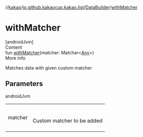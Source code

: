 //[kakao](../../../index.md)/[io.github.kakaocup.kakao.list](../index.md)/[DataBuilder](index.md)/[withMatcher](with-matcher.md)



# withMatcher  
[androidJvm]  
Content  
fun [withMatcher](with-matcher.md)(matcher: Matcher<[Any](https://kotlinlang.org/api/latest/jvm/stdlib/kotlin/-any/index.html)>)  
More info  


Matches data with given custom matcher



## Parameters  
  
androidJvm  
  
| | |
|---|---|
| <a name="io.github.kakaocup.kakao.list/DataBuilder/withMatcher/#org.hamcrest.Matcher[kotlin.Any]/PointingToDeclaration/"></a>matcher| <a name="io.github.kakaocup.kakao.list/DataBuilder/withMatcher/#org.hamcrest.Matcher[kotlin.Any]/PointingToDeclaration/"></a><br><br>Custom matcher to be added<br><br>|
  
  




